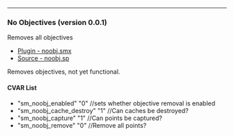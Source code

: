 ---
### <a name='No Objectives'>No Objectives (version 0.0.1)</a>
Removes all objectives

 * [Plugin - noobj.smx](plugins/noobj.smx?raw=true)
 * [Source - noobj.sp](scripting/noobj.sp)

Removes objectives, not yet functional.

#### CVAR List
 * "sm_noobj_enabled" "0" //sets whether objective removal is enabled
 * "sm_noobj_cache_destroy" "1" //Can caches be destroyed?
 * "sm_noobj_capture" "1" //Can points be captured?
 * "sm_noobj_remove" "0" //Remove all points?

